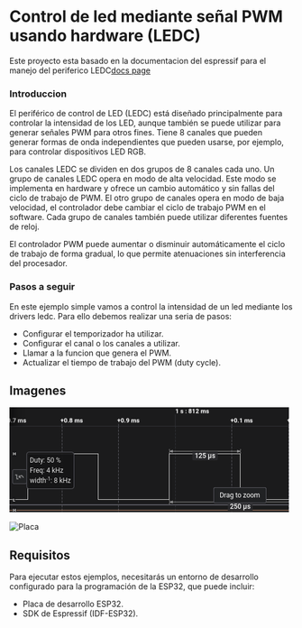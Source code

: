 # Control de led mediante señal PWM usando hardware (LEDC)


Este proyecto esta basado en la documentacion del espressif para el manejo del periferico LEDC[docs page](https://docs.espressif.com/projects/esp-idf/en/stable/esp32/api-reference/peripherals/ledc.html)

### Introduccion 

El periférico de control de LED (LEDC) está diseñado principalmente para controlar la intensidad de los LED, aunque también se puede utilizar para generar señales PWM para otros fines. Tiene 8 canales que pueden generar formas de onda independientes que pueden usarse, por ejemplo, para controlar dispositivos LED RGB.

Los canales LEDC se dividen en dos grupos de 8 canales cada uno. Un grupo de canales LEDC opera en modo de alta velocidad. Este modo se implementa en hardware y ofrece un cambio automático y sin fallas del ciclo de trabajo de PWM. El otro grupo de canales opera en modo de baja velocidad, el controlador debe cambiar el ciclo de trabajo PWM en el software. Cada grupo de canales también puede utilizar diferentes fuentes de reloj.

El controlador PWM puede aumentar o disminuir automáticamente el ciclo de trabajo de forma gradual, lo que permite atenuaciones sin interferencia del procesador.


### Pasos a seguir
En este ejemplo simple vamos a control la intensidad de un led mediante los drivers ledc. Para ello debemos realizar una seria de pasos:
- Configurar el temporizador ha utilizar.
- Configurar el canal o los canales a utilizar.
- Llamar a la funcion que genera el PWM.
- Actualizar el tiempo de trabajo del PWM (duty cycle).


## Imagenes

![Placa](imgs/pwm.png)


![Placa](imgs/circuito.png)



## Requisitos

Para ejecutar estos ejemplos, necesitarás un entorno de desarrollo configurado para la programación de la ESP32, que puede incluir:

- Placa de desarrollo ESP32.
- SDK de Espressif (IDF-ESP32).